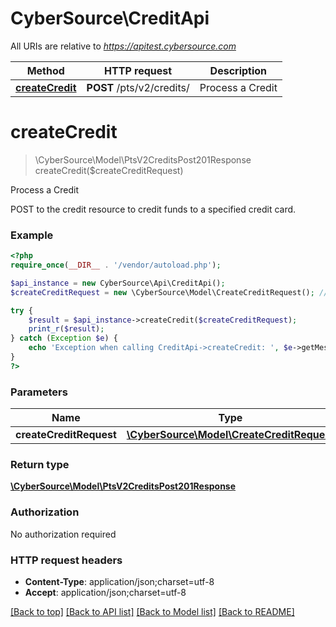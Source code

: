 # CyberSource\CreditApi

All URIs are relative to *https://apitest.cybersource.com*

Method | HTTP request | Description
------------- | ------------- | -------------
[**createCredit**](CreditApi.md#createCredit) | **POST** /pts/v2/credits/ | Process a Credit


# **createCredit**
> \CyberSource\Model\PtsV2CreditsPost201Response createCredit($createCreditRequest)

Process a Credit

POST to the credit resource to credit funds to a specified credit card.

### Example
```php
<?php
require_once(__DIR__ . '/vendor/autoload.php');

$api_instance = new CyberSource\Api\CreditApi();
$createCreditRequest = new \CyberSource\Model\CreateCreditRequest(); // \CyberSource\Model\CreateCreditRequest | 

try {
    $result = $api_instance->createCredit($createCreditRequest);
    print_r($result);
} catch (Exception $e) {
    echo 'Exception when calling CreditApi->createCredit: ', $e->getMessage(), PHP_EOL;
}
?>
```

### Parameters

Name | Type | Description  | Notes
------------- | ------------- | ------------- | -------------
 **createCreditRequest** | [**\CyberSource\Model\CreateCreditRequest**](../Model/CreateCreditRequest.md)|  |

### Return type

[**\CyberSource\Model\PtsV2CreditsPost201Response**](../Model/PtsV2CreditsPost201Response.md)

### Authorization

No authorization required

### HTTP request headers

 - **Content-Type**: application/json;charset=utf-8
 - **Accept**: application/json;charset=utf-8

[[Back to top]](#) [[Back to API list]](../../README.md#documentation-for-api-endpoints) [[Back to Model list]](../../README.md#documentation-for-models) [[Back to README]](../../README.md)

